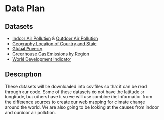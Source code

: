 # Data Plan

## Datasets
- [Indoor Air Pollution](https://ourworldindata.org/indoor-air-pollution?fbclid=IwAR1UPLzU0MHdrWbtBuRPIwAvxPilj3csHOPrrreM3RSsy09v9NoU0cLfGDM) & [Outdoor Air Pollution](https://ourworldindata.org/outdoor-air-pollution)  
- [Geography Location of Country and State](https://www.kaggle.com/paultimothymooney/latitude-and-longitude-for-every-country-and-state)
- [Global Poverty](https://ourworldindata.org/extreme-poverty)
- [Greenhouse Gas Emissions by Region](https://docs.google.com/spreadsheets/d/1uP4vjYZcPTo_yhOnYq6bbEQFBp6-2aaewTaYVJhvQjQ/edit?usp=sharing)
- [World Development Indicator](https://datacatalog.worldbank.org/dataset/world-development-indicators)


## Description
These datasets will be downloaded into csv files so that it can be read through our code. Some of these datasets do not have the latitude or longitude, but others have it so we will use combine the information from the difference sources to create our web mapping for climate change around the world. We are also going to be looking at the causes from indoor and ourdoor air pollution.
